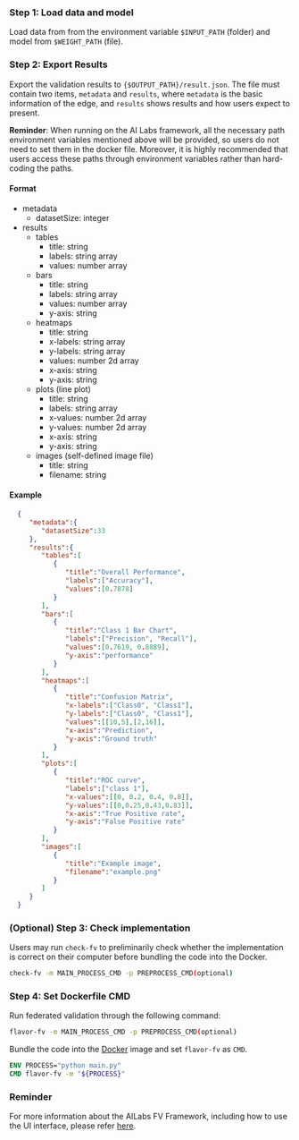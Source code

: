 ### Step 1: Load data and model
Load data from from the environment variable `$INPUT_PATH` (folder) and model from `$WEIGHT_PATH` (file).

### Step 2: Export Results
Export the validation results to `{$OUTPUT_PATH}/result.json`. The file must contain two items, `metadata` and `results`, where `metadata` is the basic information of the edge, and `results` shows results and how users expect to present.

**Reminder**: When running on the AI Labs framework, all the necessary path environment variables mentioned above will be provided, so users do not need to set them in the docker file. Moreover, it is highly recommended that users access these paths through environment variables rather than hard-coding the paths.

#### Format
 * metadata
	* datasetSize: integer
 * results
	* tables
	  * title: string
	  * labels: string array
	  * values: number array
	* bars
	  * title: string
	  * labels: string array
	  * values: number array
	  * y-axis: string
	* heatmaps
	  * title: string
	  * x-labels: string array
	  * y-labels: string array
	  * values: number 2d array
	  * x-axis: string
	  * y-axis: string
	* plots (line plot)
	  * title: string
	  * labels: string array
	  * x-values: number 2d array
	  * y-values: number 2d array
	  * x-axis: string
	  * y-axis: string
	* images (self-defined image file)
	  * title: string
	  * filename: string
#### Example
```json
  {
     "metadata":{
        "datasetSize":33
     },
     "results":{
        "tables":[
           {
              "title":"Overall Performance",
              "labels":["Accuracy"],
              "values":[0.7878]
           }
        ],
        "bars":[
           {
              "title":"Class 1 Bar Chart",
              "labels":["Precision", "Recall"],
              "values":[0.7619, 0.8889],
              "y-axis":"performance"
           }
        ],
        "heatmaps":[
           {
              "title":"Confusion Matrix",
              "x-labels":["Class0", "Class1"],
              "y-labels":["Class0", "Class1"],
              "values":[[10,5],[2,16]],
              "x-axis":"Prediction",
              "y-axis":"Ground truth"
           }
        ],
        "plots":[
           {
              "title":"ROC curve",
              "labels":["class 1"],
              "x-values":[[0, 0.2, 0.4, 0.8]],
              "y-values":[[0,0.25,0.43,0.83]],
              "x-axis":"True Positive rate",
              "y-axis":"False Positive rate"
           }
        ],
        "images":[
           {
              "title":"Example image",
              "filename":"example.png"
           }
        ]
     }
  }
```

### (Optional) Step 3:  Check implementation
Users may run `check-fv` to preliminarily check whether the implementation is correct on their computer before bundling the code into the Docker.
```bash
check-fv -m MAIN_PROCESS_CMD -p PREPROCESS_CMD(optional)
```

### Step 4: Set Dockerfile CMD
Run federated validation through the following command:
```bash
flavor-fv -m MAIN_PROCESS_CMD -p PREPROCESS_CMD(optional)
```
Bundle the code into the [Docker](Dockerfile) image and set `flavor-fv` as `CMD`.
```dockerfile
ENV PROCESS="python main.py"
CMD flavor-fv -m "${PROCESS}"
```

### Reminder
For more information about the AILabs FV Framework, including how to use the UI interface, please refer [here](https://harmonia.taimedimg.com/flp/documents/fv/1.0/manuals/).
